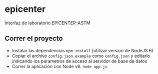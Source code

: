 # epicenter
Interfaz de laboratorio EPICENTER-ASTM

## Correr el proyecto

- Instalar las dependencias `npm install` (utilizar version de NodeJS 6)
- Copiar el archivo `config.json.example` como `config.json` y editarlo indicando los parametros de acceso al servidor de base de datos
- Correr la aplicación con Node v6. `node app.js`
